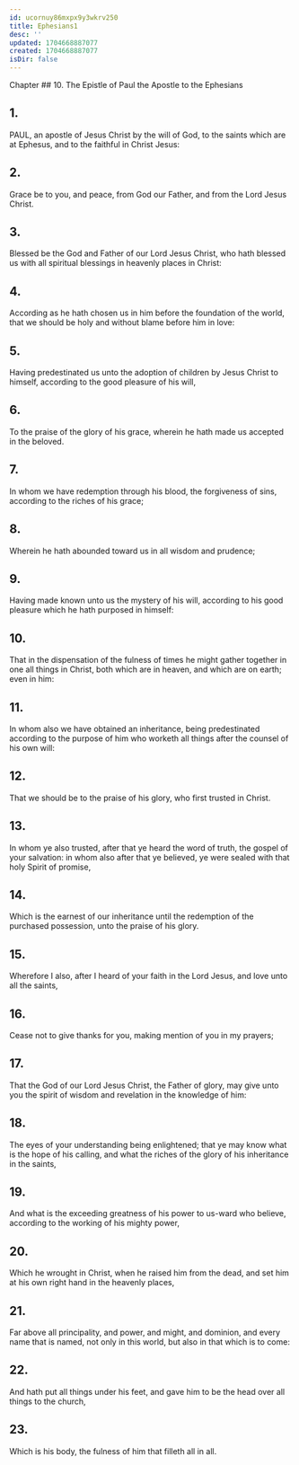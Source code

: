 ```yaml
---
id: ucornuy86mxpx9y3wkrv250
title: Ephesians1
desc: ''
updated: 1704668887077
created: 1704668887077
isDir: false
---
```

Chapter ## 10.
The Epistle of Paul the Apostle to the Ephesians
## 1.
PAUL, an apostle of Jesus Christ by the will of God, to the saints which are at Ephesus, and to the faithful in Christ Jesus:
## 2.
Grace be to you, and peace, from God our Father, and from the Lord Jesus Christ.
## 3.
Blessed be the God and Father of our Lord Jesus Christ, who hath blessed us with all spiritual blessings in heavenly places in Christ:
## 4.
According as he hath chosen us in him before the foundation of the world, that we should be holy and without blame before him in love:
## 5.
Having predestinated us unto the adoption of children by Jesus Christ to himself, according to the good pleasure of his will,
## 6.
To the praise of the glory of his grace, wherein he hath made us accepted in the beloved.
## 7.
In whom we have redemption through his blood, the forgiveness of sins, according to the riches of his grace;
## 8.
Wherein he hath abounded toward us in all wisdom and prudence;
## 9.
Having made known unto us the mystery of his will, according to his good pleasure which he hath purposed in himself:
## 10.
That in the dispensation of the fulness of times he might gather together in one all things in Christ, both which are in heaven, and which are on earth; even in him:
## 11.
In whom also we have obtained an inheritance, being predestinated according to the purpose of him who worketh all things after the counsel of his own will:
## 12.
That we should be to the praise of his glory, who first trusted in Christ.
## 13.
In whom ye also trusted, after that ye heard the word of truth, the gospel of your salvation: in whom also after that ye believed, ye were sealed with that holy Spirit of promise,
## 14.
Which is the earnest of our inheritance until the redemption of the purchased possession, unto the praise of his glory.
## 15.
Wherefore I also, after I heard of your faith in the Lord Jesus, and love unto all the saints,
## 16.
Cease not to give thanks for you, making mention of you in my prayers;
## 17.
That the God of our Lord Jesus Christ, the Father of glory, may give unto you the spirit of wisdom and revelation in the knowledge of him:
## 18.
The eyes of your understanding being enlightened; that ye may know what is the hope of his calling, and what the riches of the glory of his inheritance in the saints,
## 19.
And what is the exceeding greatness of his power to us-ward who believe, according to the working of his mighty power,
## 20.
Which he wrought in Christ, when he raised him from the dead, and set him at his own right hand in the heavenly places,
## 21.
Far above all principality, and power, and might, and dominion, and every name that is named, not only in this world, but also in that which is to come:
## 22.
And hath put all things under his feet, and gave him to be the head over all things to the church,
## 23.
Which is his body, the fulness of him that filleth all in all.

